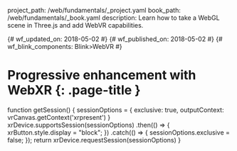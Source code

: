 project_path: /web/fundamentals/_project.yaml
book_path: /web/fundamentals/_book.yaml
description: Learn how to take a WebGL scene in Three.js and add WebVR capabilities.

{# wf_updated_on: 2018-05-02 #}
{# wf_published_on: 2018-05-02 #}
{# wf_blink_components: Blink>WebVR #}

# Progressive enhancement with WebXR {: .page-title }



function getSession() {
  sessionOptions = {
    exclusive: true,
    outputContext: vrCanvas.getContext('xrpresent')
  }
  xrDevice.supportsSession(sessionOptions)
  .then(() => {
    xrButton.style.display = "block";
  })
  .catch(() => {
    sessionOptions.exclusive = false;
  });
  return xrDevice.requestSession(sessionOptions)
}
